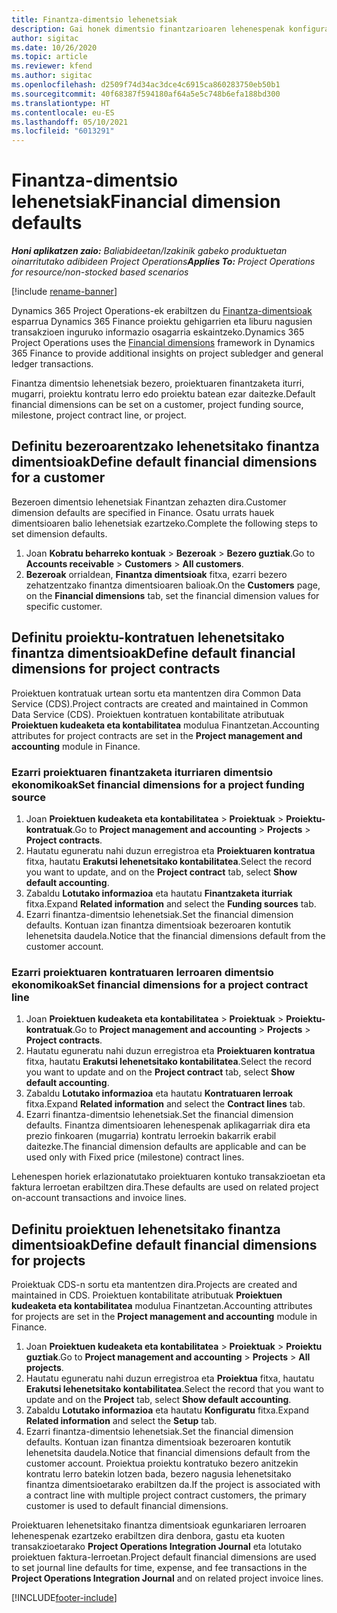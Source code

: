```yaml
---
title: Finantza-dimentsio lehenetsiak
description: Gai honek dimentsio finantzarioaren lehenespenak konfiguratzeko moduari buruzko informazioa eskaintzen du.
author: sigitac
ms.date: 10/26/2020
ms.topic: article
ms.reviewer: kfend
ms.author: sigitac
ms.openlocfilehash: d2509f74d34ac3dce4c6915ca860283750eb50b1
ms.sourcegitcommit: 40f68387f594180af64a5e5c748b6efa188bd300
ms.translationtype: HT
ms.contentlocale: eu-ES
ms.lasthandoff: 05/10/2021
ms.locfileid: "6013291"
---
```

# <a name="financial-dimension-defaults"></a><span data-ttu-id="1cd35-103">Finantza-dimentsio lehenetsiak</span><span class="sxs-lookup"><span data-stu-id="1cd35-103">Financial dimension defaults</span></span>

<span data-ttu-id="1cd35-104">_**Honi aplikatzen zaio:** Baliabideetan/Izakinik gabeko produktuetan oinarritutako adibideen Project Operations_</span><span class="sxs-lookup"><span data-stu-id="1cd35-104">_**Applies To:** Project Operations for resource/non-stocked based scenarios_</span></span>

[!include [rename-banner](~/includes/cc-data-platform-banner.md)]

<span data-ttu-id="1cd35-105">Dynamics 365 Project Operations-ek erabiltzen du [Finantza-dimentsioak](/dynamics365/finance/general-ledger/financial-dimensions) esparrua Dynamics 365 Finance proiektu gehigarrien eta liburu nagusien transakzioen inguruko informazio osagarria eskaintzeko.</span><span class="sxs-lookup"><span data-stu-id="1cd35-105">Dynamics 365 Project Operations uses the [Financial dimensions](/dynamics365/finance/general-ledger/financial-dimensions) framework in Dynamics 365 Finance to provide additional insights on project subledger and general ledger transactions.</span></span>

<span data-ttu-id="1cd35-106">Finantza dimentsio lehenetsiak bezero, proiektuaren finantzaketa iturri, mugarri, proiektu kontratu lerro edo proiektu batean ezar daitezke.</span><span class="sxs-lookup"><span data-stu-id="1cd35-106">Default financial dimensions can be set on a customer, project funding source, milestone, project contract line, or project.</span></span>

## <a name="define-default-financial-dimensions-for-a-customer"></a><span data-ttu-id="1cd35-107">Definitu bezeroarentzako lehenetsitako finantza dimentsioak</span><span class="sxs-lookup"><span data-stu-id="1cd35-107">Define default financial dimensions for a customer</span></span>

<span data-ttu-id="1cd35-108">Bezeroen dimentsio lehenetsiak Finantzan zehazten dira.</span><span class="sxs-lookup"><span data-stu-id="1cd35-108">Customer dimension defaults are specified in Finance.</span></span> <span data-ttu-id="1cd35-109">Osatu urrats hauek dimentsioaren balio lehenetsiak ezartzeko.</span><span class="sxs-lookup"><span data-stu-id="1cd35-109">Complete the following steps to set dimension defaults.</span></span>

1. <span data-ttu-id="1cd35-110">Joan **Kobratu beharreko kontuak** > **Bezeroak** > **Bezero guztiak**.</span><span class="sxs-lookup"><span data-stu-id="1cd35-110">Go to **Accounts receivable** > **Customers** > **All customers**.</span></span>
2. <span data-ttu-id="1cd35-111">**Bezeroak** orrialdean, **Finantza dimentsioak** fitxa, ezarri bezero zehatzentzako finantza dimentsioaren balioak.</span><span class="sxs-lookup"><span data-stu-id="1cd35-111">On the **Customers** page, on the **Financial dimensions** tab, set the financial dimension values for specific customer.</span></span>

## <a name="define-default-financial-dimensions-for-project-contracts"></a><span data-ttu-id="1cd35-112">Definitu proiektu-kontratuen lehenetsitako finantza dimentsioak</span><span class="sxs-lookup"><span data-stu-id="1cd35-112">Define default financial dimensions for project contracts</span></span>

<span data-ttu-id="1cd35-113">Proiektuen kontratuak urtean sortu eta mantentzen dira Common Data Service (CDS).</span><span class="sxs-lookup"><span data-stu-id="1cd35-113">Project contracts are created and maintained in Common Data Service (CDS).</span></span> <span data-ttu-id="1cd35-114">Proiektuen kontratuen kontabilitate atributuak **Proiektuen kudeaketa eta kontabilitatea** modulua Finantzetan.</span><span class="sxs-lookup"><span data-stu-id="1cd35-114">Accounting attributes for project contracts are set in the **Project management and accounting** module in Finance.</span></span>

### <a name="set-financial-dimensions-for-a-project-funding-source"></a><span data-ttu-id="1cd35-115">Ezarri proiektuaren finantzaketa iturriaren dimentsio ekonomikoak</span><span class="sxs-lookup"><span data-stu-id="1cd35-115">Set financial dimensions for a project funding source</span></span>

1. <span data-ttu-id="1cd35-116">Joan **Proiektuen kudeaketa eta kontabilitatea** > **Proiektuak** > **Proiektu-kontratuak**.</span><span class="sxs-lookup"><span data-stu-id="1cd35-116">Go to **Project management and accounting** > **Projects** > **Project contracts**.</span></span>
2. <span data-ttu-id="1cd35-117">Hautatu eguneratu nahi duzun erregistroa eta **Proiektuaren kontratua** fitxa, hautatu **Erakutsi lehenetsitako kontabilitatea**.</span><span class="sxs-lookup"><span data-stu-id="1cd35-117">Select the record you want to update, and on the **Project contract** tab, select **Show default accounting**.</span></span>
3. <span data-ttu-id="1cd35-118">Zabaldu **Lotutako informazioa** eta hautatu **Finantzaketa iturriak** fitxa.</span><span class="sxs-lookup"><span data-stu-id="1cd35-118">Expand **Related information** and select the **Funding sources** tab.</span></span>
4. <span data-ttu-id="1cd35-119">Ezarri finantza-dimentsio lehenetsiak.</span><span class="sxs-lookup"><span data-stu-id="1cd35-119">Set the financial dimension defaults.</span></span> <span data-ttu-id="1cd35-120">Kontuan izan finantza dimentsioak bezeroaren kontutik lehenetsita daudela.</span><span class="sxs-lookup"><span data-stu-id="1cd35-120">Notice that the financial dimensions default from the customer account.</span></span>

### <a name="set-financial-dimensions-for-a-project-contract-line"></a><span data-ttu-id="1cd35-121">Ezarri proiektuaren kontratuaren lerroaren dimentsio ekonomikoak</span><span class="sxs-lookup"><span data-stu-id="1cd35-121">Set financial dimensions for a project contract line</span></span>

1. <span data-ttu-id="1cd35-122">Joan **Proiektuen kudeaketa eta kontabilitatea** > **Proiektuak** > **Proiektu-kontratuak**.</span><span class="sxs-lookup"><span data-stu-id="1cd35-122">Go to **Project management and accounting** > **Projects** > **Project contracts**.</span></span>
2. <span data-ttu-id="1cd35-123">Hautatu eguneratu nahi duzun erregistroa eta **Proiektuaren kontratua** fitxa, hautatu **Erakutsi lehenetsitako kontabilitatea**.</span><span class="sxs-lookup"><span data-stu-id="1cd35-123">Select the record you want to update and on the **Project contract** tab, select **Show default accounting**.</span></span>
3. <span data-ttu-id="1cd35-124">Zabaldu **Lotutako informazioa** eta hautatu **Kontratuaren lerroak** fitxa.</span><span class="sxs-lookup"><span data-stu-id="1cd35-124">Expand **Related information** and select the **Contract lines** tab.</span></span>
4. <span data-ttu-id="1cd35-125">Ezarri finantza-dimentsio lehenetsiak.</span><span class="sxs-lookup"><span data-stu-id="1cd35-125">Set the financial dimension defaults.</span></span> <span data-ttu-id="1cd35-126">Finantza dimentsioaren lehenespenak aplikagarriak dira eta prezio finkoaren (mugarria) kontratu lerroekin bakarrik erabil daitezke.</span><span class="sxs-lookup"><span data-stu-id="1cd35-126">The financial dimension defaults are applicable and can be used only with Fixed price (milestone) contract lines.</span></span>

<span data-ttu-id="1cd35-127">Lehenespen horiek erlazionatutako proiektuaren kontuko transakzioetan eta faktura lerroetan erabiltzen dira.</span><span class="sxs-lookup"><span data-stu-id="1cd35-127">These defaults are used on related project on-account transactions and invoice lines.</span></span>

## <a name="define-default-financial-dimensions-for-projects"></a><span data-ttu-id="1cd35-128">Definitu proiektuen lehenetsitako finantza dimentsioak</span><span class="sxs-lookup"><span data-stu-id="1cd35-128">Define default financial dimensions for projects</span></span>

<span data-ttu-id="1cd35-129">Proiektuak CDS-n sortu eta mantentzen dira.</span><span class="sxs-lookup"><span data-stu-id="1cd35-129">Projects are created and maintained in CDS.</span></span> <span data-ttu-id="1cd35-130">Proiektuen kontabilitate atributuak **Proiektuen kudeaketa eta kontabilitatea** modulua Finantzetan.</span><span class="sxs-lookup"><span data-stu-id="1cd35-130">Accounting attributes for projects are set in the **Project management and accounting** module in Finance.</span></span>

1. <span data-ttu-id="1cd35-131">Joan **Proiektuen kudeaketa eta kontabilitatea** > **Proiektuak** > **Proiektu guztiak**.</span><span class="sxs-lookup"><span data-stu-id="1cd35-131">Go to **Project management and accounting** > **Projects** > **All projects**.</span></span>
2. <span data-ttu-id="1cd35-132">Hautatu eguneratu nahi duzun erregistroa eta **Proiektua** fitxa, hautatu **Erakutsi lehenetsitako kontabilitatea**.</span><span class="sxs-lookup"><span data-stu-id="1cd35-132">Select the record that you want to update and on the **Project** tab, select **Show default accounting**.</span></span>
3. <span data-ttu-id="1cd35-133">Zabaldu **Lotutako informazioa** eta hautatu **Konfiguratu** fitxa.</span><span class="sxs-lookup"><span data-stu-id="1cd35-133">Expand **Related information** and select the **Setup** tab.</span></span>
4. <span data-ttu-id="1cd35-134">Ezarri finantza-dimentsio lehenetsiak.</span><span class="sxs-lookup"><span data-stu-id="1cd35-134">Set the financial dimension defaults.</span></span> <span data-ttu-id="1cd35-135">Kontuan izan finantza dimentsioak bezeroaren kontutik lehenetsita daudela.</span><span class="sxs-lookup"><span data-stu-id="1cd35-135">Notice that financial dimensions default from the customer account.</span></span> <span data-ttu-id="1cd35-136">Proiektua proiektu kontratuko bezero anitzekin kontratu lerro batekin lotzen bada, bezero nagusia lehenetsitako finantza dimentsioetarako erabiltzen da.</span><span class="sxs-lookup"><span data-stu-id="1cd35-136">If the project is associated with a contract line with multiple project contract customers, the primary customer is used to default financial dimensions.</span></span>

<span data-ttu-id="1cd35-137">Proiektuaren lehenetsitako finantza dimentsioak egunkariaren lerroaren lehenespenak ezartzeko erabiltzen dira denbora, gastu eta kuoten transakzioetarako **Project Operations Integration Journal** eta lotutako proiektuen faktura-lerroetan.</span><span class="sxs-lookup"><span data-stu-id="1cd35-137">Project default financial dimensions are used to set journal line defaults for time, expense, and fee transactions in the **Project Operations Integration Journal** and on related project invoice lines.</span></span>


[!INCLUDE[footer-include](../includes/footer-banner.md)]